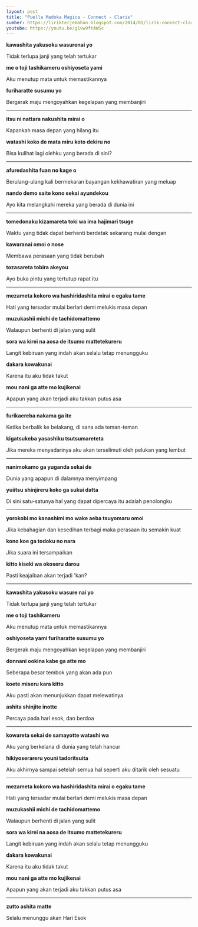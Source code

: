 ```yaml
---
layout: post
title: "Puella Madoka Magica - Connect - Claris"
sumber: https://lirikterjemahan.blogspot.com/2014/01/lirik-connect-claris-ost-mahou-shoujo.html?m=1 
youtube: https://youtu.be/g1vw9ftAWSc 
---
```


**kawashita yakusoku wasurenai yo**

Tidak terlupa janji yang telah tertukar

**me o toji tashikameru oshiyoseta yami**

Aku menutup mata untuk memastikannya

**furiharatte susumu yo**

Bergerak maju mengoyahkan kegelapan yang membanjiri

****



**itsu ni nattara nakushita mirai o**

Kapankah masa depan yang hilang itu

**watashi koko de mata miru koto dekiru no**

Bisa kulihat lagi olehku yang berada di sini?

****



**afuredashita fuan no kage o**

Berulang-ulang kali bermekaran bayangan kekhawatiran yang meluap

**nando demo saite kono sekai ayundekou**

Ayo kita melangkahi mereka yang berada di dunia ini

****



**tomedonaku kizamareta toki wa ima hajimari tsuge**

Waktu yang tidak dapat berhenti berdetak sekarang mulai dengan

**kawaranai omoi o nose**

Membawa perasaan yang tidak berubah

**tozasareta tobira akeyou**

Ayo buka pintu yang tertutup rapat itu

****



**mezameta kokoro wa hashiridashita mirai o egaku tame**

Hati yang tersadar mulai berlari demi melukis masa depan

**muzukashii michi de tachidomattemo**

Walaupun berhenti di jalan yang sulit

**sora wa kirei na aosa de itsumo mattetekureru**

Langit kebiruan yang indah akan selalu tetap menungguku

**dakara kowakunai**

Karena itu aku tidak takut

**mou nani ga atte mo kujikenai**

Apapun yang akan terjadi aku takkan putus asa

****



**furikaereba nakama ga ite**

Ketika berbalik ke belakang, di sana ada teman-teman

**kigatsukeba yasashiku tsutsumareteta**

Jika mereka menyadarinya aku akan terselimuti oleh pelukan yang lembut

****



**nanimokamo ga yuganda sekai de**

Dunia yang apapun di dalamnya menyimpang

**yuiitsu shinjireru koko ga sukui datta**

Di sini satu-satunya hal yang dapat dipercaya itu adalah penolongku

****



**yorokobi mo kanashimi mo wake aeba tsuyomaru omoi**

Jika kebahagian dan kesedihan terbagi maka perasaan itu semakin kuat

**kono koe ga todoku no nara**

Jika suara ini tersampaikan

**kitto kiseki wa okoseru darou**

Pasti keajaiban akan terjadi 'kan?

****



**kawashita yakusoku wasure nai yo**

Tidak terlupa janji yang telah tertukar

**me o toji tashikameru**

Aku menutup mata untuk memastikannya

**oshiyoseta yami furiharatte susumu yo**

Bergerak maju mengoyahkan kegelapan yang membanjiri

**donnani ookina kabe ga atte mo**

Seberapa besar tembok yang akan ada pun

**koete miseru kara kitto**

Aku pasti akan menunjukkan dapat melewatinya

**ashita shinjite inotte**

Percaya pada hari esok, dan berdoa

****



**kowareta sekai de samayotte watashi wa**

Aku yang berkelana di dunia yang telah hancur

**hikiyoserareru youni tadoritsuita**

Aku akhirnya sampai setelah semua hal seperti aku ditarik oleh sesuatu

****



**mezameta kokoro wa hashiridashita mirai o egaku tame**

Hati yang tersadar mulai berlari demi melukis masa depan

**muzukashii michi de tachidomattemo**

Walaupun berhenti di jalan yang sulit

**sora wa kirei na aosa de itsumo mattetekureru**

Langit kebiruan yang indah akan selalu tetap menungguku

**dakara kowakunai**

Karena itu aku tidak takut

**mou nani ga atte mo kujikenai**

Apapun yang akan terjadi aku takkan putus asa

****



**zutto ashita matte**

Selalu menunggu akan Hari Esok 

